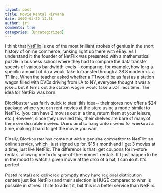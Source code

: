 ```yaml
---
layout: post
title: Movie Rental Nirvana
date: 2005-02-25 13:28
author: jrj
comments: true
categories: [Uncategorized]
---
```

I think that <a href="http://www.netflix.com" target="_blank">NetFlix</a> is one of the most brilliant strokes of genius in the short history of online commerce, ranking right up there with eBay. As I understand it, the founder of NetFlix was presented with a mathematical puzzle in business school where they had to compare the data transfer speeds of various bandwidth levels-- comparing, for example, how long a specific amount of data would take to transfer through a 28.8 modem vs. a T1 line. When the teacher asked whether a T1 would be as fast as a station wagon filled with DVDs driving from LA to NY, everyone thought it was a joke... but it turns out the station wagon would take a LOT less time. The idea for NetFlix was born. <br /><br /><a href="http://www.blockbuster.com" target="_blank">Blockbuster</a> was fairly quick to steal this idea-- their stores now offer a $24 package where you can rent movies at the store using a model similar to NetFlix. (you can have 2 movies out at a time, return them at your leisure, etc.) However, since they unveiled this, their shelves are bare of many of the more desirable movies. Users tend to hang onto movies for weeks at a time, making it hard to get the movie you want.<br /><br />Finally, Blockbuster has come out with a genuine competitor to NetFlix: an online service, which I just signed up for. $15 a month and I get 3 movies at a time, just like NetFlix. The difference is that I get coupons for in-store rentals, allowing me to do spur-of-the-moment rentals. If I just happen to be in the mood to watch a given movie at the drop of a hat, I can do it. It's perfect.<br /><br />Postal rentals are delivered promptly (they have regional distribution centers just like NetFlix) and their selection is HUGE compared to what is possible in stores. I hate to admit it, but this is a better service than NetFlix.
